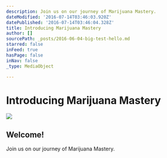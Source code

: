 ```yaml
---
description: Join us on our journey of Marijuana Mastery.
dateModified: '2016-07-14T03:46:03.920Z'
datePublished: '2016-07-14T03:46:04.328Z'
title: Introducing Marijuana Mastery
author: []
sourcePath: _posts/2016-06-04-big-test-hello.md
starred: false
inFeed: true
hasPage: false
inNav: false
_type: MediaObject

---
```

# Introducing Marijuana Mastery

<article style=""><img src="https://the-grid-user-content.s3-us-west-2.amazonaws.com/c0bedfbd-78cb-4dc8-8f1a-d52f088e97c2.jpg" /><h1>Welcome!</h1><p>Join us on our journey of Marijuana Mastery.</p></article>
